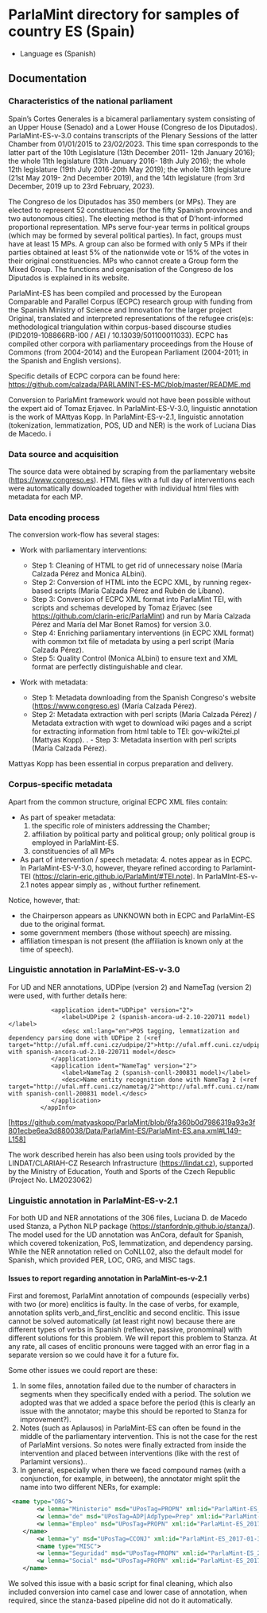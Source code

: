 # ParlaMint directory for samples of country ES (Spain)

- Language es (Spanish)

## Documentation

### Characteristics of the national parliament

Spain’s Cortes Generales is a bicameral parliamentary system consisting of an Upper House (Senado) and a Lower House (Congreso de los Diputados). ParlaMint-ES-v-3.0 contains transcripts of the Plenary Sessions of the latter Chamber from 01/01/2015 to 23/02/2023. This time span corresponds to the latter part of the 10th Legislature (13th December 2011- 12th January 2016); the whole 11th legislature (13th January 2016- 18th July 2016); the whole 12th legislature (19th July 2016-20th May 2019); the whole 13th legislature (21st May 2019- 2nd December 2019), and the 14th legislature (from 3rd December, 2019 up to 23rd February, 2023).

The Congreso de los Diputados has 350 members (or MPs). They are elected to represent  52 constituencies (for the fifty Spanish provinces and two autonomous cities). The electing method is that of D’hont-informed proportional representation. MPs serve four-year terms in political groups (which may be formed by several political parties). In fact, groups must have at least 15 MPs. A group can also be formed with only 5 MPs if their parties obtained at least 5% of the nationwide vote or 15% of the votes in their original  constituencies. MPs who cannot create a Group form the Mixed Group. The functions and organisation of the Congreso de los Diputados is explained in its website.

ParlaMint-ES has been compiled and processed by the European Comparable and Parallel Corpus (ECPC) research group with funding from  the Spanish Ministry of Science and Innovation for the larger project Original, translated and interpreted representations of the refugee cris(e)s: methodological triangulation within corpus-based discourse studies (PID2019-108866RB-I00 / AEI / 10.13039/501100011033). ECPC has compiled other corpora with parliamentary proceedings from the House of Commons (from 2004-2014) and the European Parliament (2004-2011; in the Spanish and English versions). 

Specific details of ECPC corpora can be found here:
https://github.com/calzada/PARLAMINT-ES-MC/blob/master/README.md

Conversion to ParlaMint framework would not have been possible without the expert aid of Tomaz Erjavec. In ParlaMint-ES-V-3.0, linguistic annotation is the work of MAttyas Kopp. In ParlaMint-ES-v-2.1, linguistic annotation (tokenization, lemmatization, POS, UD and NER) is the work of Luciana Dias de Macedo. i

### Data source and acquisition

The source data were obtained by scraping from the parliamentary website (https://www.congreso.es). HTML files with a full day of interventions each were automatically downloaded together with individual html files with metadata for each MP.

### Data encoding process

The conversion work-flow has several stages:

- Work with parliamentary interventions:
   - Step 1: Cleaning of HTML to get rid of unnecessary noise (María Calzada Pérez and Monica ALbini).
   - Step 2: Conversion of HTML into the ECPC XML, by running regex-based scripts (María Calzada Pérez and Rubén de Líbano).
   - Step 3: Conversion of ECPC XML format into ParlaMint TEI, with scripts and schemas developed by Tomaz Erjavec (see https://github.com/clarin-eric/ParlaMint) and run by María Calzada Pérez and María del Mar Bonet Ramos) for version 3.0.
   - Step 4: Enriching parliamentary interventions (in ECPC XML format) with common txt file of metadata by using a perl script (María Calzada Pérez).
   - Step 5: Quality Control (Monica ALbini) to ensure text and XML format are perfectly distinguishable and clear.
      
- Work with metadata:
  - Step 1: Metadata downloading from the Spanish Congreso's website (https://www.congreso.es) (María Calzada Pérez).
   - Step 2: Metadata extraction with perl scripts (María Calzada Pérez) / Metadata extraction with wget to download wiki pages and a script for extracting information from html table to TEI: gov-wiki2tei.pl (Mattyas Kopp).
.   - Step 3: Metadata insertion with perl scripts (María Calzada Pérez).

Mattyas Kopp has been essential in corpus preparation and delivery.
  
### Corpus-specific metadata

Apart from the common structure, original ECPC XML files contain:

- As part of speaker metadata:
   1. the specific role of ministers addressing the Chamber;
   2. affiliation by political party and political group; only political group is employed in ParlaMint-ES.
   3. constituencies of all MPs
- As part of intervention / speech metadata:
   4. notes appear as <omit> in ECPC. In ParlaMint-ES-V-3.0, however, theyare refined according to Parlamint-TEI (https://clarin-eric.github.io/ParlaMint/#TEI.note). In ParlaMInt-ES-v-2.1 notes appear simply as <note>, without further refinement.

Notice, however, that:

- the Chairperson appears as UNKNOWN both in ECPC and ParlaMint-ES due to the original format.
- some government members (those without speech) are missing.
- affiliation timespan is not present (the affiliation is known only at the time of speech).
  
### Linguistic annotation in ParlaMint-ES-v-3.0
For UD and NER annotations, UDPipe (version 2) and NameTag (version 2) were used, with further details here: 

```<appInfo>
            <application ident="UDPipe" version="2">
               <label>UDPipe 2 (spanish-ancora-ud-2.10-220711 model)</label>
               <desc xml:lang="en">POS tagging, lemmatization and dependency parsing done with UDPipe 2 (<ref target="http://ufal.mff.cuni.cz/udpipe/2">http://ufal.mff.cuni.cz/udpipe/2</ref>) with spanish-ancora-ud-2.10-220711 model</desc>
            </application>
            <application ident="NameTag" version="2">
               <label>NameTag 2 (spanish-conll-200831 model)</label>
               <desc>Name entity recognition done with NameTag 2 (<ref target="http://ufal.mff.cuni.cz/nametag/2">http://ufal.mff.cuni.cz/nametag/2</ref>) with spanish-conll-200831 model.</desc>
            </application>
         </appInfo>
```
[https://github.com/matyaskopp/ParlaMint/blob/6fa360b0d7986319a93e3f801ecbe6ea3d880038/Data/ParlaMint-ES/ParlaMint-ES.ana.xml#L149-L158]

The work described herein has also been using tools provided by 
the LINDAT/CLARIAH-CZ Research Infrastructure (https://lindat.cz), supported by 
the Ministry of Education, Youth and Sports of the Czech Republic (Project No. LM2023062)

### Linguistic annotation in ParlaMint-ES-v-2.1

For both UD and NER annotations of the 306 files, Luciana D. de Macedo used Stanza, a Python NLP package (https://stanfordnlp.github.io/stanza/). The model used for the UD annotation was AnCora, default for Spanish, which covered tokenization, PoS, lemmatization, and dependency parsing. While the NER annotation relied on CoNLL02, also the default model for Spanish, which provided PER, LOC, ORG, and MISC tags.

#### Issues to report regarding annotation in ParlaMint-es-v-2.1

First and foremost, ParlaMint annotation of compounds (especially verbs) with two (or more) enclitics is faulty. In the case of verbs, for example, annotation splits verb_and_first_enclitic and second enclitic. This issue cannot be solved automatically (at least right now) because there are different types of verbs in Spanish (reflexive, passive, pronominal) with different solutions for this problem.  We will report this problem to Stanza. At any rate, all cases of enclitic pronouns were tagged with an error flag in a separate version so we could have it for a future fix.

Some other issues we could report are these:

1. In some files, annotation failed due to the number of characters in segments when they specifically ended with a period. The solution we adopted was that we added a space before the period (this is clearly an issue with the annotator; maybe this should be reported to Stanza for improvement?).
2. Notes (such as <note>Aplausos</note>) in ParlaMint-ES can often be found in the middle of the parliamentary intervention. This is not the case for the rest of ParlaMint versions. So notes were finally extracted from inside the intervention and placed between interventions (like with the rest of Parlamint versions)..
3. In general, especially when there we faced compound names (with a conjunction, for example, in between), the annotator might split the name into two different NERs, for example:

```XML
 <name type="ORG">
        <w lemma="Ministerio" msd="UPosTag=PROPN" xml:id="ParlaMint-ES_2017-01-31-CD170131.u2.3.34">Ministerio</w>
        <w lemma="de" msd="UPosTag=ADP|AdpType=Prep" xml:id="ParlaMint-ES_2017-01-31-CD170131.u2.3.35">de</w>
        <w lemma="Empleo" msd="UPosTag=PROPN" xml:id="ParlaMint-ES_2017-01-31-CD170131.u2.3.36">Empleo</w>
    </name>
        <w lemma="y" msd="UPosTag=CCONJ" xml:id="ParlaMint-ES_2017-01-31-CD170131.u2.3.37">y</w>
        <name type="MISC">
        <w lemma="Seguridad" msd="UPosTag=PROPN" xml:id="ParlaMint-ES_2017-01-31-CD170131.u2.3.38">Seguridad</w>
        <w lemma="Social" msd="UPosTag=PROPN" xml:id="ParlaMint-ES_2017-01-31-CD170131.u2.3.39">Social</w>
    </name>
```

We solved this issue with a basic script for final cleaning, which also included conversion into camel case and lower case of annotation, when required, since the stanza-based pipeline did not do it automatically.
